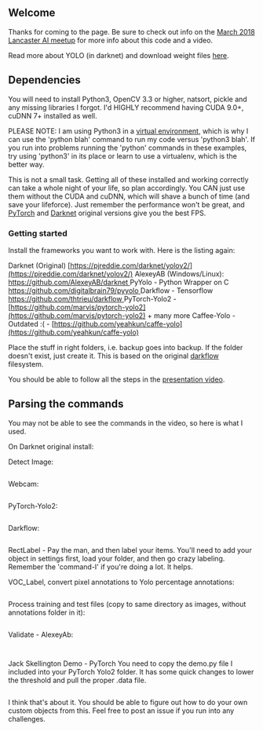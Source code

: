 ## Welcome

Thanks for coming to the page. Be sure to check out info on the [March 2018 Lancaster AI meetup](http://lancasterai.com/2018/03/28/thats-a-wrap-march-2018-meetup/) for more info about this code and a video.

Read more about YOLO (in darknet) and download weight files [here](http://pjreddie.com/darknet/yolo/).

## Dependencies

You will need to install Python3, OpenCV 3.3 or higher, natsort, pickle and any missing libraries I forgot. I'd HIGHLY recommend having CUDA 9.0+, cuDNN 7+ installed as well.

PLEASE NOTE: I am using Python3 in a [virtual environment](https://virtualenv.pypa.io/en/latest/installation/), which is why I can use the 'python blah' command to run my code versus 'python3 blah'. If you run into problems running the 'python' commands in these examples, try using 'python3' in its place or learn to use a virtualenv, which is the better way.

This is not a small task. Getting all of these installed and working correctly can take a whole night of your life, so plan accordingly. You CAN just use them without the CUDA and cuDNN, which will shave a bunch of time (and save your lifeforce). Just remember the performance won't be great, and [PyTorch](https://github.com/marvis/pytorch-yolo2) and [Darknet](https://pjreddie.com/darknet/yolov2/) original versions give you the best FPS.


### Getting started

Install the frameworks you want to work with. Here is the listing again:

Darknet (Original) [https://pjreddie.com/darknet/yolov2/](https://pjreddie.com/darknet/yolov2/)
AlexeyAB (Windows/Linux): [https://github.com/AlexeyAB/darknet ](https://github.com/AlexeyAB/darknet)
PyYolo - Python Wrapper on C [https://github.com/digitalbrain79/pyyolo ](https://github.com/digitalbrain79/pyyolo)
Darkflow - Tensorflow [https://github.com/thtrieu/darkflow ](https://github.com/thtrieu/darkflow)
PyTorch-Yolo2 - [https://github.com/marvis/pytorch-yolo2](https://github.com/marvis/pytorch-yolo2)  + many more
Caffee-Yolo - Outdated :( - [https://github.com/yeahkun/caffe-yolo](https://github.com/yeahkun/caffe-yolo)

Place the stuff in right folders, i.e. backup goes into backup. If the folder doesn't exist, just create it. This is based on the original [darkflow](https://pjreddie.com/darknet/yolov2) filesystem.  

You should be able to follow all the steps in the [presentation video](http://bit.ly/2GCUBfK).

## Parsing the commands

You may not be able to see the commands in the video, so here is what I used.

On Darknet original install:

Detect Image:
```./darknet detector test cfg/voc.data cfg/tiny-yolo-voc.cfg backup/tiny-yolo-voc.weights data/dog.jpg
```
Webcam:
```./darknet detector demo cfg/voc.data cfg/tiny-yolo-voc.cfg backup/tiny-yolo-voc.weights
```

PyTorch-Yolo2:
```python demo.py cfg/tiny-yolo-voc.cfg tiny-yolo-voc.weights
```

Darkflow:
```./flow --model cfg/tiny-yolo-voc.cfg --load backup/tiny-yolo-voc.weights --demo camera
```

RectLabel - Pay the man, and then label your items. You'll need to add your object in settings first, load your folder, and then go crazy labeling. Remember the 'command-I' if you're doing a lot. It helps.

VOC_Label, convert pixel annotations to Yolo percentage annotations:
```python voc_label.py -p training/JackSkellington
```
Process training and test files (copy to same directory as images, without annotations folder in it):
```python process.py
```

Validate - AlexeyAb:
```./darknet detector map data/skellington.data cfg/skellington.cfg backup/skellington_1000.weights
```

```./darknet detector map data/skellington.data cfg/skellington.cfg backup/skellington_4000.weights
```

Jack Skellington Demo - PyTorch
You need to copy the demo.py file I included into your PyTorch Yolo2 folder. It has some quick changes to lower the threshold and pull the proper .data file.
```python demo.py cfg/skellington.cfg backup/skellington_4000.weights
```

I think that's about it. You should be able to figure out how to do your own custom objects from this. Feel free to post an issue if you run into any challenges.
